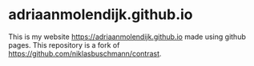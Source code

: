 # adriaanmolendijk.github.io

This is my website https://adriaanmolendijk.github.io made using github pages. This repository is a fork of https://github.com/niklasbuschmann/contrast.

